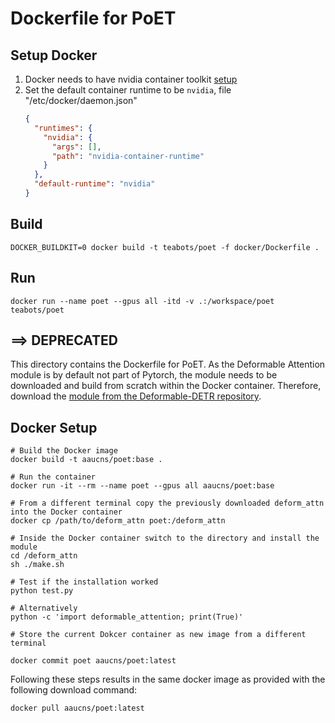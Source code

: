 # Dockerfile for PoET

## Setup Docker

1. Docker needs to have nvidia container toolkit [setup](https://docs.nvidia.com/datacenter/cloud-native/container-toolkit/latest/install-guide.html)
2. Set the default container runtime to be `nvidia`, file "/etc/docker/daemon.json"
    ```json
    {
      "runtimes": {
        "nvidia": {
          "args": [],
          "path": "nvidia-container-runtime"
        }
      },
      "default-runtime": "nvidia"
    }
    ```
## Build

`DOCKER_BUILDKIT=0 docker build -t teabots/poet -f docker/Dockerfile .`

## Run

`docker run --name poet --gpus all -itd -v .:/workspace/poet teabots/poet`

## ==> DEPRECATED

This directory contains the Dockerfile for PoET. As the Deformable Attention module is by default not part of Pytorch, the module needs to be downloaded and build from scratch within the Docker container. Therefore, download the [module from the Deformable-DETR repository](https://github.com/fundamentalvision/Deformable-DETR/tree/main/models/ops).

## Docker Setup
```
# Build the Docker image
docker build -t aaucns/poet:base .

# Run the container
docker run -it --rm --name poet --gpus all aaucns/poet:base

# From a different terminal copy the previously downloaded deform_attn into the Docker container
docker cp /path/to/deform_attn poet:/deform_attn

# Inside the Docker container switch to the directory and install the module
cd /deform_attn
sh ./make.sh

# Test if the installation worked
python test.py

# Alternatively
python -c 'import deformable_attention; print(True)'

# Store the current Dokcer container as new image from a different terminal

docker commit poet aaucns/poet:latest
```

Following these steps results in the same docker image as provided with the following download command:

```
docker pull aaucns/poet:latest
```